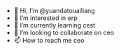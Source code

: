 - 👋 Hi, I’m @yuandatouailiang
- 👀 I’m interested in erp
- 🌱 I’m currently learning cest
- 💞️ I’m looking to collaborate on ceo
- 📫 How to reach me ceo

<!---
yuandatouailiang/yuandatouailiang is a ✨ special ✨ repository because its `README.md` (this file) appears on your GitHub profile.
You can click the Preview link to take a look at your changes.
--->

